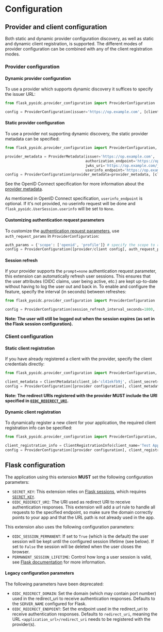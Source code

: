 # Configuration

## Provider and client configuration

Both static and dynamic provider configuration discovery, as well as static
and dynamic client registration, is supported. The different modes of provider configuration can be combined with any
of the client registration modes.

### Provider configuration

#### Dynamic provider configuration

To use a provider which supports dynamic discovery it suffices to specify the issuer URL:
```python
from flask_pyoidc.provider_configuration import ProviderConfiguration

config = ProviderConfiguration(issuer='https://op.example.com', [client configuration])
```

#### Static provider configuration

To use a provider not supporting dynamic discovery, the static provider metadata can be specified:
```python
from flask_pyoidc.provider_configuration import ProviderConfiguration, ProviderMetadata

provider_metadata = ProviderMetadata(issuer='https://op.example.com',
                                     authorization_endpoint='https://op.example.com/auth',
                                     jwks_uri='https://op.example.com/jwks',
                                     userinfo_endpoint='https://op.example.com/userinfo')
config = ProviderConfiguration(provider_metadata=provider_metadata, [client configuration])
```

See the OpenID Connect specification for more information about the
[provider metadata](https://openid.net/specs/openid-connect-discovery-1_0.html#ProviderMetadata).

As mentioned in OpenID Connect specification, `userinfo_endpoint` is optional. If it's
not provided, no userinfo request will be done and `flask_pyoidc.UserSession.userinfo` will be set to `None`.  

#### Customizing authentication request parameters
To customize the [authentication request parameters](https://openid.net/specs/openid-connect-core-1_0.html#AuthRequest),
use `auth_request_params` in `ProviderConfiguration`:
```python
auth_params = {'scope': ['openid', 'profile']} # specify the scope to request
config = ProviderConfiguration([provider/client config], auth_request_params=auth_params)
```

#### Session refresh

If your provider supports the `prompt=none` authentication request parameter, this extension can automatically refresh
user sessions. This ensures that the user attributes (OIDC claims, user being active, etc.) are kept up-to-date without
having to log the user out and back in. To enable and configure the feature, specify the interval (in seconds) between
refreshes:
```python
from flask_pyoidc.provider_configuration import ProviderConfiguration

config = ProviderConfiguration(session_refresh_interval_seconds=1800, [provider/client config])
```

**Note: The user will still be logged out when the session expires (as set in the Flask session configuration).**

### Client configuration

#### Static client registration

If you have already registered a client with the provider, specify the client credentials directly:
```python
from flask_pyoidc.provider_configuration import ProviderConfiguration, ClientMetadata

client_metadata = ClientMetadata(client_id='cl41ekfb9j', client_secret='m1C659wLipXfUUR50jlZ')
config = ProviderConfiguration([provider configuration], client_metadata=client_metadata)
```

**Note: The redirect URIs registered with the provider MUST include the URI specified in 
[`OIDC_REDIRECT_URI`](#flask-configuration).**

#### Dynamic client registration

To dynamically register a new client for your application, the required client registration info can be specified:

```python
from flask_pyoidc.provider_configuration import ProviderConfiguration, ClientRegistrationInfo

client_registration_info = ClientRegistrationInfo(client_name='Test App', contacts=['dev@rp.example.com'])
config = ProviderConfiguration([provider configuration], client_registration_info=client_registration_info)
```

## Flask configuration

The application using this extension **MUST** set the following configuration parameters:

* `SECRET_KEY`: This extension relies on [Flask sessions](http://flask.pocoo.org/docs/quickstart/#sessions), which
   requires [`SECRET_KEY`](http://flask.pocoo.org/docs/config/#builtin-configuration-values).
* `OIDC_REDIRECT_URI`: The URI used as redirect URI to receive authentication responses. This extension will add a url
   rule to handle all requests to the specified endpoint, so make sure the domain correctly points to your app and that
   the URL path is not already used in the app.

This extension also uses the following configuration parameters:
* `OIDC_SESSION_PERMANENT`: If set to `True` (which is the default) the user session will be kept until the configured
  session lifetime (see below). If set to `False` the session will be deleted when the user closes the browser.
* `PERMANENT_SESSION_LIFETIME`: Control how long a user session is valid, see
  [Flask documentation](http://flask.pocoo.org/docs/1.0/config/#PERMANENT_SESSION_LIFETIME) for more information.

#### Legacy configuration parameters
The following parameters have been deprecated:
* `OIDC_REDIRECT_DOMAIN`: Set the domain (which may contain port number) used in the redirect_uri to receive
  authentication responses. Defaults to the `SERVER_NAME` configured for Flask.
* `OIDC_REDIRECT_ENDPOINT`: Set the endpoint used in the redirect_uri to receive authentication responses. Defaults to
  `redirect_uri`, meaning the URL `<application_url>/redirect_uri` needs to be registered with the provider(s).
